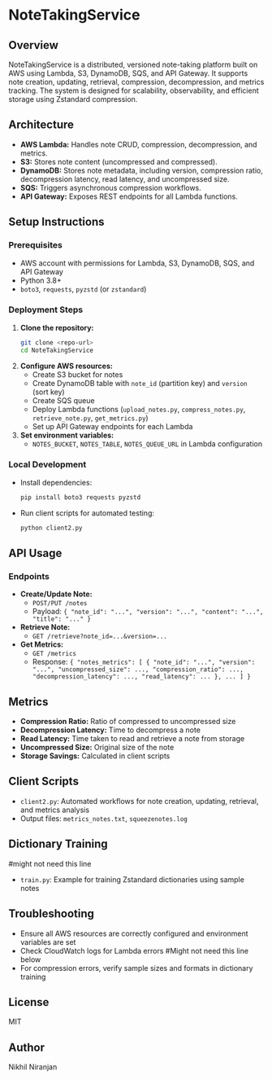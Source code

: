 # NoteTakingService

## Overview

NoteTakingService is a distributed, versioned note-taking platform built on AWS using Lambda, S3, DynamoDB, SQS, and API Gateway. It supports note creation, updating, retrieval, compression, decompression, and metrics tracking. The system is designed for scalability, observability, and efficient storage using Zstandard compression.

## Architecture
- **AWS Lambda:** Handles note CRUD, compression, decompression, and metrics.
- **S3:** Stores note content (uncompressed and compressed).
- **DynamoDB:** Stores note metadata, including version, compression ratio, decompression latency, read latency, and uncompressed size.
- **SQS:** Triggers asynchronous compression workflows.
- **API Gateway:** Exposes REST endpoints for all Lambda functions.

## Setup Instructions

### Prerequisites
- AWS account with permissions for Lambda, S3, DynamoDB, SQS, and API Gateway
- Python 3.8+
- `boto3`, `requests`, `pyzstd` (or `zstandard`)

### Deployment Steps
1. **Clone the repository:**
   ```bash
   git clone <repo-url>
   cd NoteTakingService
   ```
2. **Configure AWS resources:**
   - Create S3 bucket for notes
   - Create DynamoDB table with `note_id` (partition key) and `version` (sort key)
   - Create SQS queue
   - Deploy Lambda functions (`upload_notes.py`, `compress_notes.py`, `retrieve_note.py`, `get_metrics.py`)
   - Set up API Gateway endpoints for each Lambda
3. **Set environment variables:**
   - `NOTES_BUCKET`, `NOTES_TABLE`, `NOTES_QUEUE_URL` in Lambda configuration

### Local Development
- Install dependencies:
  ```bash
  pip install boto3 requests pyzstd
  ```
- Run client scripts for automated testing:
  ```bash
  python client2.py
  ```

## API Usage

### Endpoints
- **Create/Update Note:**
  - `POST/PUT /notes`
  - Payload: `{ "note_id": "...", "version": "...", "content": "...", "title": "..." }`
- **Retrieve Note:**
  - `GET /retrieve?note_id=...&version=...`
- **Get Metrics:**
  - `GET /metrics`
  - Response: `{ "notes_metrics": [ { "note_id": "...", "version": "...", "uncompressed_size": ..., "compression_ratio": ..., "decompression_latency": ..., "read_latency": ... }, ... ] }`

## Metrics
- **Compression Ratio:** Ratio of compressed to uncompressed size
- **Decompression Latency:** Time to decompress a note
- **Read Latency:** Time taken to read and retrieve a note from storage
- **Uncompressed Size:** Original size of the note
- **Storage Savings:** Calculated in client scripts

## Client Scripts
- `client2.py`: Automated workflows for note creation, updating, retrieval, and metrics analysis
- Output files: `metrics_notes.txt`, `squeezenotes.log`

## Dictionary Training
#might not need this line
- `train.py`: Example for training Zstandard dictionaries using sample notes

## Troubleshooting
- Ensure all AWS resources are correctly configured and environment variables are set
- Check CloudWatch logs for Lambda errors
#Might not need this line below
- For compression errors, verify sample sizes and formats in dictionary training

## License
MIT

## Author
Nikhil Niranjan
